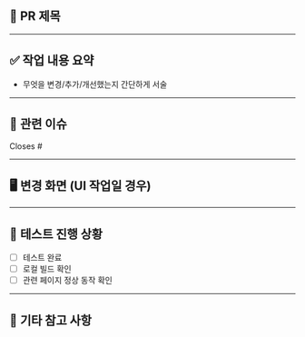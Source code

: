 ## 📌 PR 제목
<!-- 예: feat: add project preview modal -->

---

## ✅ 작업 내용 요약
- 무엇을 변경/추가/개선했는지 간단하게 서술

---

## 🧩 관련 이슈
<!-- 관련 이슈 번호가 있다면 적어주세요. 예: Closes #42 -->
Closes #

---

## 🖥️ 변경 화면 (UI 작업일 경우)
<!-- before/after 스크린샷, Figma 링크, 동작 캡처 등 -->
<!-- 예: ![image](https://link-to-screenshot) -->

---

## 🧪 테스트 진행 상황
- [ ] 테스트 완료
- [ ] 로컬 빌드 확인
- [ ] 관련 페이지 정상 동작 확인

---

## 🙋 기타 참고 사항
<!-- 코드 리뷰어에게 전하고 싶은 말이나 추가 설명이 있다면 적어주세요 -->
<!-- 예: 쿼리 최적화 부분은 더 논의 필요합니다 -->